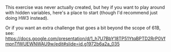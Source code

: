 This exercise was never actually created, but hey if you want to play around with hidden variables, here's a place to start (though I'd recommend just doing HW3 instead).

Or if you want an extra challenge that goes a bit beyond the scope of 61B, see:
https://docs.google.com/presentation/d/1_h7U7BbY18TP51YtqBPTD2RrP0VfmpnTfWUEWNWAU9w/edit#slide=id.g1972b6a2a_035

